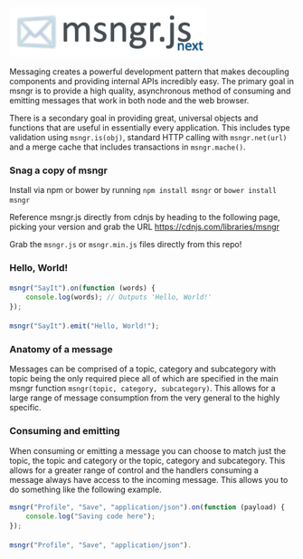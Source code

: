 ![msngr.js](https://github.com/KrisSiegel/msngr.js/raw/5.0.0/resources/logo.png "msngr.js logo")

Messaging creates a powerful development pattern that makes decoupling components and providing internal APIs incredibly easy. The primary goal in msngr is to provide a high quality, asynchronous method of consuming and emitting messages that work in both node and the web browser.

There is a secondary goal in providing great, universal objects and functions that are useful in essentially every application. This includes type validation using ```msngr.is(obj)```, standard HTTP calling with ```msngr.net(url)``` and a merge cache that includes transactions in ```msngr.mache()```.

### Snag a copy of msngr
Install via npm or bower by running ```npm install msngr``` or ```bower install msngr```

Reference msngr.js directly from cdnjs by heading to the following page, picking your version and grab the URL https://cdnjs.com/libraries/msngr

Grab the ```msngr.js``` or ```msngr.min.js``` files directly from this repo!

### Hello, World!
```javascript
msngr("SayIt").on(function (words) {
    console.log(words); // Outputs 'Hello, World!'
});

msngr("SayIt").emit("Hello, World!");
```

### Anatomy of a message
Messages can be comprised of a topic, category and subcategory with topic being the only required piece all of which are specified in the main msngr function ```msngr(topic, category, subcategory)```. This allows for a large range of message consumption from the very general to the highly specific.

### Consuming and emitting
When consuming or emitting a message you can choose to match just the topic, the topic and category or the topic, category and subcategory. This allows for a greater range of control and the handlers consuming a message always have access to the incoming message. This allows you to do something like the following example.

```javascript
msngr("Profile", "Save", "application/json").on(function (payload) {
    console.log("Saving code here");
});

msngr("Profile", "Save", "application/json").
```
